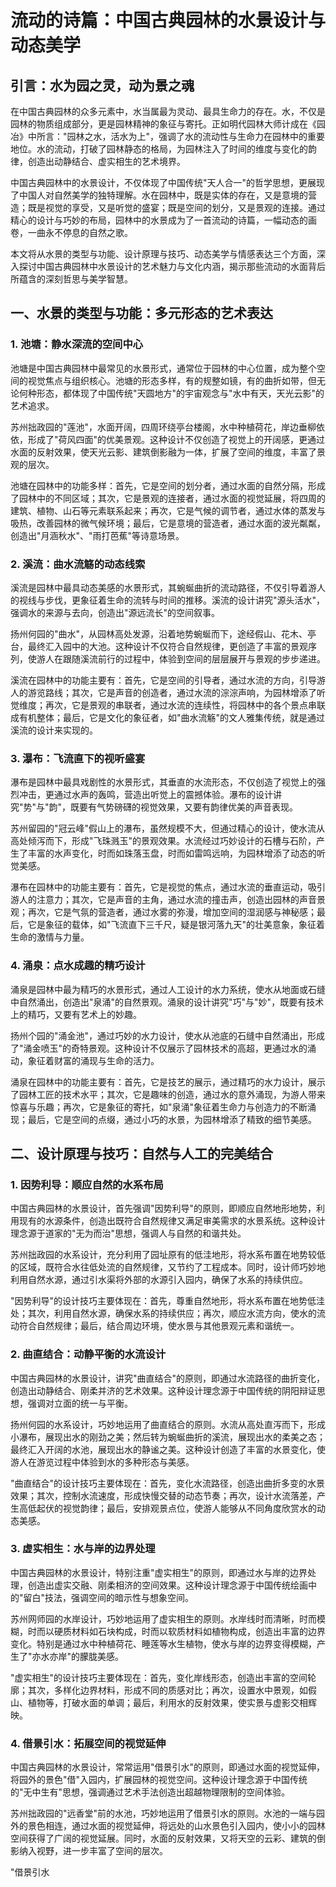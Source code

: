 # 流动的诗篇：中国古典园林的水景设计与动态美学

## 引言：水为园之灵，动为景之魂

在中国古典园林的众多元素中，水当属最为灵动、最具生命力的存在。水，不仅是园林的物质组成部分，更是园林精神的象征与寄托。正如明代园林大师计成在《园冶》中所言："园林之水，活水为上"，强调了水的流动性与生命力在园林中的重要地位。水的流动，打破了园林静态的格局，为园林注入了时间的维度与变化的韵律，创造出动静结合、虚实相生的艺术境界。

中国古典园林中的水景设计，不仅体现了中国传统"天人合一"的哲学思想，更展现了中国人对自然美学的独特理解。水在园林中，既是实体的存在，又是意境的营造；既是视觉的享受，又是听觉的盛宴；既是空间的划分，又是景观的连接。通过精心的设计与巧妙的布局，园林中的水景成为了一首流动的诗篇，一幅动态的画卷，一曲永不停息的自然之歌。

本文将从水景的类型与功能、设计原理与技巧、动态美学与情感表达三个方面，深入探讨中国古典园林中水景设计的艺术魅力与文化内涵，揭示那些流动的水面背后所蕴含的深刻哲思与美学智慧。

## 一、水景的类型与功能：多元形态的艺术表达

### 1. 池塘：静水深流的空间中心

池塘是中国古典园林中最常见的水景形式，通常位于园林的中心位置，成为整个空间的视觉焦点与组织核心。池塘的形态多样，有的规整如镜，有的曲折如带，但无论何种形态，都体现了中国传统"天圆地方"的宇宙观念与"水中有天，天光云影"的艺术追求。

苏州拙政园的"莲池"，水面开阔，四周环绕亭台楼阁，水中种植荷花，岸边垂柳依依，形成了"荷风四面"的优美景观。这种设计不仅创造了视觉上的开阔感，更通过水面的反射效果，使天光云影、建筑倒影融为一体，扩展了空间的维度，丰富了景观的层次。

池塘在园林中的功能多样：首先，它是空间的划分者，通过水面的自然分隔，形成了园林中的不同区域；其次，它是景观的连接者，通过水面的视觉延展，将四周的建筑、植物、山石等元素联系起来；再次，它是气候的调节者，通过水体的蒸发与吸热，改善园林的微气候环境；最后，它是意境的营造者，通过水面的波光粼粼，创造出"月涵秋水"、"雨打芭蕉"等诗意场景。

### 2. 溪流：曲水流觞的动态线索

溪流是园林中最具动态美感的水景形式，其蜿蜒曲折的流动路径，不仅引导着游人的视线与步伐，更象征着生命的流转与时间的推移。溪流的设计讲究"源头活水"，强调水的来源与去向，创造出"源远流长"的空间叙事。

扬州何园的"曲水"，从园林高处发源，沿着地势蜿蜒而下，途经假山、花木、亭台，最终汇入园中的大池。这种设计不仅符合自然规律，更创造了丰富的景观序列，使游人在跟随溪流前行的过程中，体验到空间的层层展开与景观的步步递进。

溪流在园林中的功能主要有：首先，它是空间的引导者，通过水流的方向，引导游人的游览路线；其次，它是声音的创造者，通过水流的淙淙声响，为园林增添了听觉维度；再次，它是景观的串联者，通过水流的连续性，将园林中的各个景点串联成有机整体；最后，它是文化的象征者，如"曲水流觞"的文人雅集传统，就是通过溪流的设计来实现的。

### 3. 瀑布：飞流直下的视听盛宴

瀑布是园林中最具戏剧性的水景形式，其垂直的水流形态，不仅创造了视觉上的强烈冲击，更通过水声的轰鸣，营造出听觉上的震撼体验。瀑布的设计讲究"势"与"韵"，既要有气势磅礴的视觉效果，又要有韵律优美的声音表现。

苏州留园的"冠云峰"假山上的瀑布，虽然规模不大，但通过精心的设计，使水流从高处倾泻而下，形成"飞珠溅玉"的景观效果。水流经过巧妙设计的石槽与石阶，产生了丰富的水声变化，时而如珠落玉盘，时而如雷鸣远响，为园林增添了动态的听觉美感。

瀑布在园林中的功能主要有：首先，它是视觉的焦点，通过水流的垂直运动，吸引游人的注意力；其次，它是声音的主角，通过水流的撞击声，创造出园林的声音景观；再次，它是气氛的营造者，通过水雾的弥漫，增加空间的湿润感与神秘感；最后，它是象征的载体，如"飞流直下三千尺，疑是银河落九天"的壮美意象，象征着生命的激情与力量。

### 4. 涌泉：点水成趣的精巧设计

涌泉是园林中最为精巧的水景形式，通过人工设计的水力系统，使水从地面或石缝中自然涌出，创造出"泉涌"的自然景观。涌泉的设计讲究"巧"与"妙"，既要有技术上的精巧，又要有艺术上的妙趣。

扬州个园的"涌金池"，通过巧妙的水力设计，使水从池底的石缝中自然涌出，形成了"涌金喷玉"的奇特景观。这种设计不仅展示了园林技术的高超，更通过水的涌动，象征着财富的涌现与生命的活力。

涌泉在园林中的功能主要有：首先，它是技艺的展示，通过精巧的水力设计，展示了园林工匠的技术水平；其次，它是趣味的创造，通过水的意外涌现，为游人带来惊喜与乐趣；再次，它是象征的寄托，如"泉涌"象征着生命力与创造力的不断涌现；最后，它是空间的点缀，通过小巧的水景，为园林增添了精致的细节美感。

## 二、设计原理与技巧：自然与人工的完美结合

### 1. 因势利导：顺应自然的水系布局

中国古典园林的水景设计，首先强调"因势利导"的原则，即顺应自然地形地势，利用现有的水源条件，创造出既符合自然规律又满足审美需求的水景系统。这种设计理念源于道家的"无为而治"思想，强调人与自然的和谐共处。

苏州拙政园的水系设计，充分利用了园址原有的低洼地形，将水系布置在地势较低的区域，既符合水往低处流的自然规律，又节约了工程成本。同时，设计师巧妙地利用自然水源，通过引水渠将外部的水源引入园内，确保了水系的持续供应。

"因势利导"的设计技巧主要体现在：首先，尊重自然地形，将水系布置在地势低洼处；其次，利用自然水源，确保水系的持续供应；再次，顺应水流方向，使水的流动符合自然规律；最后，结合周边环境，使水景与其他景观元素和谐统一。

### 2. 曲直结合：动静平衡的水流设计

中国古典园林的水景设计，讲究"曲直结合"的原则，即通过水流路径的曲折变化，创造出动静结合、刚柔并济的艺术效果。这种设计理念源于中国传统的阴阳辩证思想，强调对立面的统一与平衡。

扬州何园的水系设计，巧妙地运用了曲直结合的原则。水流从高处直泻而下，形成小瀑布，展现出水的刚劲之美；然后转为蜿蜒曲折的溪流，展现出水的柔美之态；最终汇入开阔的水池，展现出水的静谧之美。这种设计创造了丰富的水景变化，使游人在游览过程中体验到水的多种形态与美感。

"曲直结合"的设计技巧主要体现在：首先，变化水流路径，创造出曲折多变的水景效果；其次，控制水流速度，形成快慢交替的动态节奏；再次，设计水流落差，产生高低起伏的视觉韵律；最后，安排观景点位，使游人能够从不同角度欣赏水的动态美感。

### 3. 虚实相生：水与岸的边界处理

中国古典园林的水景设计，特别注重"虚实相生"的原则，即通过水与岸的边界处理，创造出虚实交融、刚柔相济的空间效果。这种设计理念源于中国传统绘画中的"留白"技法，强调空间的暗示性与想象空间。

苏州网师园的水岸设计，巧妙地运用了虚实相生的原则。水岸线时而清晰，时而模糊，时而以硬质材料如石块构成，时而以软质材料如植物构成，创造出丰富的边界变化。特别是通过水中种植荷花、睡莲等水生植物，使水与岸的边界变得模糊，产生了"亦水亦岸"的朦胧美感。

"虚实相生"的设计技巧主要体现在：首先，变化岸线形态，创造出丰富的空间轮廓；其次，多样化边界材料，形成不同的质感对比；再次，设置水中景观，如假山、植物等，打破水面的单调；最后，利用水的反射效果，使实景与虚影交相辉映。

### 4. 借景引水：拓展空间的视觉延伸

中国古典园林的水景设计，常常运用"借景引水"的原则，即通过水面的视觉延伸，将园外的景色"借"入园内，扩展园林的视觉空间。这种设计理念源于中国传统的"无中生有"思想，强调通过艺术手法创造出超越物理限制的空间体验。

苏州拙政园的"远香堂"前的水池，巧妙地运用了借景引水的原则。水池的一端与园外的景色相连，通过水面的视觉延伸，将远处的山水景色引入园内，使小小的园林空间获得了广阔的视觉延展。同时，水面的反射效果，又将天空的云彩、建筑的倒影纳入视野，进一步丰富了空间的层次。

"借景引水